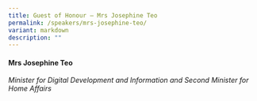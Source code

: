 ```yaml
---
title: Guest of Honour – Mrs Josephine Teo
permalink: /speakers/mrs-josephine-teo/
variant: markdown
description: ""
---
```

#### **Mrs Josephine Teo**

*Minister for Digital Development and Information and Second Minister for Home Affairs*
